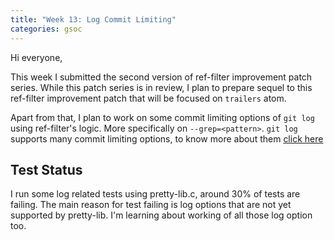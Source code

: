 ```yaml
---
title: "Week 13: Log Commit Limiting"
categories: gsoc
---
```


Hi everyone,

This week I submitted the second version of ref-filter improvement patch series. While this patch series is in review, I plan to prepare sequel to this ref-filter improvement patch that will be focused on `trailers` atom.

Apart from that, I plan to work on some commit limiting options of `git log` using ref-filter's logic. More specifically on `--grep=<pattern>`.
`git log` supports many commit limiting options, to know more about them [click here](https://git-scm.com/docs/git-log#_commit_limiting)

## Test Status

I run some log related tests using pretty-lib.c, around 30% of tests are failing. The main reason for test failing is log options that are not yet supported by pretty-lib. I'm learning about working of all those log option too.
